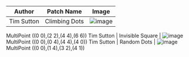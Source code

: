Author | Patch Name | Image
-------|------------|---------
Tim Sutton | Climbing Dots | ![image](https://user-images.githubusercontent.com/178003/80594675-5ac79200-8a1b-11ea-9a20-7d2a2ddc0fa8.png)
MultiPoint ((0 0),(2 2),(4 4),(6 6))
Tim Sutton | Invisible Square | ![image](https://user-images.githubusercontent.com/178003/80594745-7e8ad800-8a1b-11ea-95ed-8772571885cd.png)
MultiPoint ((0 0),(0 4),(4 4),(4 0))
Tim Sutton | Random Dots | ![image](https://user-images.githubusercontent.com/178003/80594853-ada14980-8a1b-11ea-9fd8-ab0647d2e832.png)
MultiPoint ((0 0),(1 4),(3 2),(4 1))
